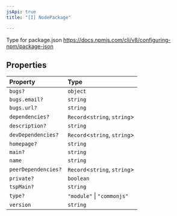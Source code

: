 ```yaml
---
jsApi: true
title: "[I] NodePackage"

---
```

Type for package.json https://docs.npmjs.com/cli/v8/configuring-npm/package-json

## Properties

| Property | Type |
| :------ | :------ |
| `bugs?` | `object` |
| `bugs.email?` | `string` |
| `bugs.url?` | `string` |
| `dependencies?` | `Record`<`string`, `string`\> |
| `description?` | `string` |
| `devDependencies?` | `Record`<`string`, `string`\> |
| `homepage?` | `string` |
| `main?` | `string` |
| `name` | `string` |
| `peerDependencies?` | `Record`<`string`, `string`\> |
| `private?` | `boolean` |
| `tspMain?` | `string` |
| `type?` | `"module"` \| `"commonjs"` |
| `version` | `string` |
